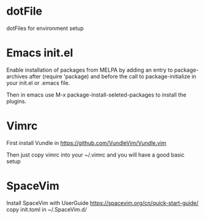 # dotFile
dotFiles for environment setup

# Emacs init.el
Enable installation of packages from MELPA by adding an entry to package-archives after (require 'package) and before the call to package-initialize in your init.el or .emacs file.

Then in emacs use M-x package-install-seleted-packages to install the plugins.

# Vimrc
First install Vundle in https://github.com/VundleVim/Vundle.vim

Then just copy vimrc into your ~/.vimrc and you will have a good basic setup

# SpaceVim
Install SpaceVim with UserGuide https://spacevim.org/cn/quick-start-guide/
copy init.toml in ~/.SpaceVim.d/
